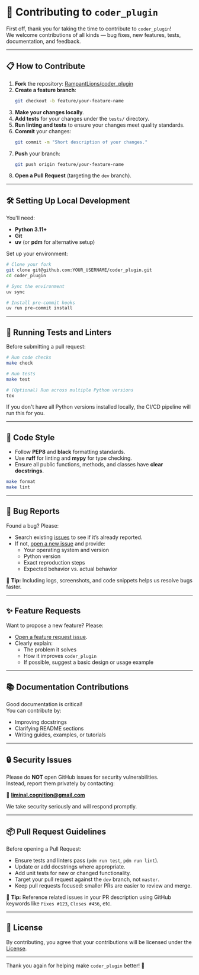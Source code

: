 <!-- BEGIN LiminalCognition LLC CONTRIBUTING.MD V0.0.1 BLOCK -->

# 🤝 Contributing to `coder_plugin`

First off, thank you for taking the time to contribute to `coder_plugin`!  
We welcome contributions of all kinds — bug fixes, new features, tests, documentation, and feedback.

---

## 📋 How to Contribute

1. **Fork** the repository: [RampantLions/coder_plugin](https://github.com/RampantLions/coder_plugin)
2. **Create a feature branch**:
   ```bash
   git checkout -b feature/your-feature-name
   ```
3. **Make your changes locally**.
4. **Add tests** for your changes under the `tests/` directory.
5. **Run linting and tests** to ensure your changes meet quality standards.
6. **Commit** your changes:
   ```bash
   git commit -m "Short description of your changes."
   ```
7. **Push** your branch:
   ```bash
   git push origin feature/your-feature-name
   ```
8. **Open a Pull Request** (targeting the `dev` branch).

---

## 🛠️ Setting Up Local Development

You'll need:

- **Python 3.11+**
- **Git**
- **uv** (or **pdm** for alternative setup)

Set up your environment:

```bash
# Clone your fork
git clone git@github.com:YOUR_USERNAME/coder_plugin.git
cd coder_plugin

# Sync the environment
uv sync

# Install pre-commit hooks
uv run pre-commit install
```

---

## 🧪 Running Tests and Linters

Before submitting a pull request:

```bash
# Run code checks
make check

# Run tests
make test

# (Optional) Run across multiple Python versions
tox
```

If you don't have all Python versions installed locally, the CI/CD pipeline will run this for you.

---

## 🧹 Code Style

- Follow **PEP8** and **black** formatting standards.
- Use **ruff** for linting and **mypy** for type checking.
- Ensure all public functions, methods, and classes have **clear docstrings**.

```bash
make format
make lint
```

---

<!-- github-only -->

## 🐛 Bug Reports

Found a bug? Please:

- Search existing [issues](https://github.com/RampantLions/coder_plugin/issues) to see if it’s already reported.
- If not, [open a new issue](https://github.com/RampantLions/coder_plugin/issues/new/choose) and provide:
  - Your operating system and version
  - Python version
  - Exact reproduction steps
  - Expected behavior vs. actual behavior

📎 **Tip:** Including logs, screenshots, and code snippets helps us resolve bugs faster.

---

## ✨ Feature Requests

Want to propose a new feature? Please:

- [Open a feature request issue](https://github.com/RampantLions/coder_plugin/issues/new/choose).
- Clearly explain:
  - The problem it solves
  - How it improves `coder_plugin`
  - If possible, suggest a basic design or usage example

---

## 📚 Documentation Contributions

Good documentation is critical!  
You can contribute by:

- Improving docstrings
- Clarifying README sections
- Writing guides, examples, or tutorials

---

## 🔒 Security Issues

Please do **NOT** open GitHub issues for security vulnerabilities.  
Instead, report them privately by contacting:

📧 **[liminal.cognition@gmail.com](mailto:liminal.cognition@gmail.com)**

We take security seriously and will respond promptly.

---

## 📦 Pull Request Guidelines

Before opening a Pull Request:

- Ensure tests and linters pass (`pdm run test`, `pdm run lint`).
- Update or add docstrings where appropriate.
- Add unit tests for new or changed functionality.
- Target your pull request against the `dev` branch, not `master`.
- Keep pull requests focused: smaller PRs are easier to review and merge.

📎 **Tip:** Reference related issues in your PR description using GitHub keywords like `Fixes #123`, `Closes #456`, etc.

---

## 📄 License

By contributing, you agree that your contributions will be licensed under the [License](LICENSE).

---

Thank you again for helping make `coder_plugin` better! 🎉

<!-- END LiminalCognition LLC CONTRIBUTING.MD BLOCK -->
